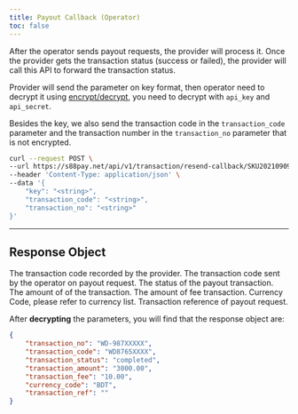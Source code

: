 ```yaml
---
title: Payout Callback (Operator)
toc: false
---
```


<x-row>
<x-col class="md:max-w-lg">

After the operator sends payout requests, the provider will process it. Once the provider gets the transaction status
(success or failed), the provider will call this API to forward the transaction status.

Provider will send the parameter on key format, then operator need to decrypt it using
[encrypt/decrypt](/api/authentication), you need to decrypt with `api_key` and `api_secret`.

Besides the key, we also send the transaction code in the `transaction_code` parameter and the transaction
number
in the `transaction_no` parameter that is not encrypted.

</x-col>
<x-col sticky>

```bash title="cURL"
curl --request POST \
--url https://s88pay.net/api/v1/transaction/resend-callback/SKU20210909025705 \
--header 'Content-Type: application/json' \
--data '{
    "key": "<string>",
    "transaction_code": "<string>",
    "transaction_no": "<string>"
}'
```

</x-col>
</x-row>

---

<x-row>
<x-col class="md:max-w-lg">

## Response Object

<x-properties>
  <x-property name="transaction_no" type="string">
    The transaction code recorded by the provider.
  </x-property>
  <x-property name="transaction_code" type="string">
    The transaction code sent by the operator on payout request.
  </x-property>
  <x-property name="transaction_status" type="integer">
    The status of the payout transaction.
  </x-property>
  <x-property name="transaction_amount" type="double">
    The amount of of the transaction.
  </x-property>
  <x-property name="transaction_fee" type="double">
    The amount of fee transaction.
  </x-property>
  <x-property name="currency_code" type="string">
    Currency Code, please refer to currency list.
  </x-property>
  <x-property name="transaction_ref" type="double">
    Transaction reference of payout request.
  </x-property>
</x-properties>
</x-col>
<x-col sticky>

After **decrypting** the parameters, you will find that the response object are:

```json
{
    "transaction_no": "WD-987XXXXX",
    "transaction_code": "WD8765XXXX",
    "transaction_status": "completed",
    "transaction_amount": "3000.00",
    "transaction_fee": "10.00",
    "currency_code": "BDT",
    "transaction_ref": ""
}
```
</x-col>
</x-row>